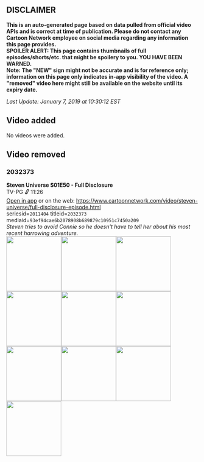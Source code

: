 ## DISCLAIMER
**This is an auto-generated page based on data pulled from official video APIs and is correct at time of publication. Please do not contact any Cartoon Network employee on social media regarding any information this page provides.**  
**SPOILER ALERT: This page contains thumbnails of full episodes/shorts/etc. that might be spoilery to you. YOU HAVE BEEN WARNED.**  
**Note: The "NEW" sign might not be accurate and is for reference only; information on this page only indicates in-app visibility of the video. A "removed" video here might still be available on the website until its expiry date.**  

_Last Update: January 7, 2019 at 10:30:12 EST_
## Video added
No videos were added.
## Video removed
### 2032373
**Steven Universe S01E50 - Full Disclosure**  
TV-PG 🔓 11:26  
[Open in app](https://tinyurl.com/yc649rhm) or on the web: https://www.cartoonnetwork.com/video/steven-universe/full-disclosure-episode.html  
seriesid=`2011404` titleid=`2032373` mediaid=`93ef94cae6b2078908b689879c10951c7450a209`  
_Steven tries to avoid Connie so he doesn't have to tell her about his most recent harrowing adventure._  
<a href="https://s3.amazonaws.com/cartoonorchestrator/2032373_001_1280x720.jpg"><img src="https://s3.amazonaws.com/cartoonorchestrator/2032373_001_640x360.jpg" height="144px" /></a><a href="https://s3.amazonaws.com/cartoonorchestrator/2032373_002_1280x720.jpg"><img src="https://s3.amazonaws.com/cartoonorchestrator/2032373_002_640x360.jpg" height="144px" /></a><a href="https://s3.amazonaws.com/cartoonorchestrator/2032373_003_1280x720.jpg"><img src="https://s3.amazonaws.com/cartoonorchestrator/2032373_003_640x360.jpg" height="144px" /></a><a href="https://s3.amazonaws.com/cartoonorchestrator/2032373_004_1280x720.jpg"><img src="https://s3.amazonaws.com/cartoonorchestrator/2032373_004_640x360.jpg" height="144px" /></a><a href="https://s3.amazonaws.com/cartoonorchestrator/2032373_005_1280x720.jpg"><img src="https://s3.amazonaws.com/cartoonorchestrator/2032373_005_640x360.jpg" height="144px" /></a><a href="https://s3.amazonaws.com/cartoonorchestrator/2032373_006_1280x720.jpg"><img src="https://s3.amazonaws.com/cartoonorchestrator/2032373_006_640x360.jpg" height="144px" /></a><a href="https://s3.amazonaws.com/cartoonorchestrator/2032373_007_1280x720.jpg"><img src="https://s3.amazonaws.com/cartoonorchestrator/2032373_007_640x360.jpg" height="144px" /></a><a href="https://s3.amazonaws.com/cartoonorchestrator/2032373_008_1280x720.jpg"><img src="https://s3.amazonaws.com/cartoonorchestrator/2032373_008_640x360.jpg" height="144px" /></a><a href="https://s3.amazonaws.com/cartoonorchestrator/2032373_009_1280x720.jpg"><img src="https://s3.amazonaws.com/cartoonorchestrator/2032373_009_640x360.jpg" height="144px" /></a><a href="https://s3.amazonaws.com/cartoonorchestrator/2032373_010_1280x720.jpg"><img src="https://s3.amazonaws.com/cartoonorchestrator/2032373_010_640x360.jpg" height="144px" /></a>
